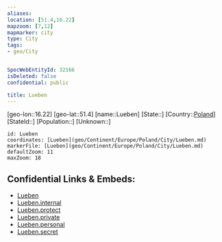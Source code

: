 ```yaml
---
aliases: 
location: [51.4,16.22]
mapzoom: [7,12] 
mapmarker: city 
type: City
tags:
- geo/City


SpocWebEntityId: 32166
isDeleted: false
confidential: public

title: Lueben
---
```

[geo-lon::16.22]
[geo-lat::51.4]
[name::Lueben]
[State::]
[Country::[Poland](geo/Continent/Europe/Poland.md)]
[StateId::]
[Population::]
[Unknown::]


```leaflet
id: Lueben
coordinates: [Lueben](geo/Continent/Europe/Poland/City/Lueben.md)
markerFile: [Lueben](geo/Continent/Europe/Poland/City/Lueben.md)
defaultZoom: 11 
maxZoom: 18
```


## Confidential Links & Embeds: 
- [Lueben](../../../../../../_public/geo/Continent/Europe/Poland/City/Lueben.md) 
- [Lueben.internal](../../../../../../_internal/geo/Continent/Europe/Poland/City/Lueben.internal.md) 
- [Lueben.protect](../../../../../../_protect/geo/Continent/Europe/Poland/City/Lueben.protect.md) 
- [Lueben.private](../../../../../../_private/geo/Continent/Europe/Poland/City/Lueben.private.md) 
- [Lueben.personal](../../../../../../_personal/geo/Continent/Europe/Poland/City/Lueben.personal.md) 
- [Lueben.secret](../../../../../../_secret/geo/Continent/Europe/Poland/City/Lueben.secret.md) 
